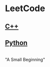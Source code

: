 # LeetCode
## [C++](https://github.com/QiuBiuBiu/LeetCode/tree/master/C%2B%2B)<br>
## [Python](https://github.com/QiuBiuBiu/LeetCode/tree/master/Python)<br>
<br>
"A Small Beginning"<br>
